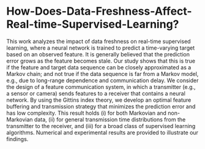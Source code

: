 # How-Does-Data-Freshness-Affect-Real-time-Supervised-Learning?

This work analyzes the impact of data freshness on real-time supervised learning, where a neural network is trained to predict a time-varying target based on an observed feature. It is generally believed that the prediction error grows as the feature becomes stale. Our study shows that this is true if the feature and target data sequence can be closely approximated as a Markov chain; and not true if the data sequence is far from a Markov model, e.g., due to long-range dependence and communication delay. We consider the design of a feature communication system, in which a transmitter (e.g., a sensor or camera) sends features to a receiver that contains a neural network. By using the Gittins index theory, we develop an optimal feature buffering and transmission strategy that minimizes the prediction error and has low complexity. This result holds (i) for both Markovian and non-Markovian data, (ii) for general transmission time distributions from the transmitter to the receiver, and (iii) for a broad class of supervised learning algorithms. Numerical and experimental results are provided to illustrate our findings.
